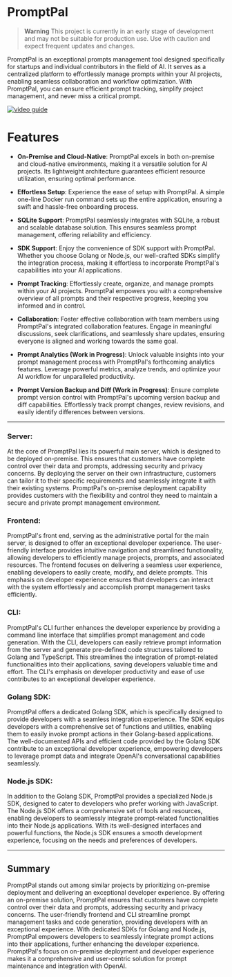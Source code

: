
# PromptPal
> **Warning**
> This project is currently in an early stage of development and may not be suitable for production use. Use with caution and expect frequent updates and changes.

PromptPal is an exceptional prompts management tool designed specifically for startups and individual contributors in the field of AI. It serves as a centralized platform to effortlessly manage prompts within your AI projects, enabling seamless collaboration and workflow optimization. With PromptPal, you can ensure efficient prompt tracking, simplify project management, and never miss a critical prompt.

[![video guide](https://i9.ytimg.com/vi_webp/IjfrQNRUg_I/maxresdefault.webp?v=654257f9&sqp=CIiviaoG&rs=AOn4CLDqSDNbFOY-W3b51nvuNbj630yMYw)](https://youtu.be/IjfrQNRUg_I "PromptPal - a Prompt management service focusing on enterprise development and developer experience")

# Features
- **On-Premise and Cloud-Native**: PromptPal excels in both on-premise and cloud-native environments, making it a versatile solution for AI projects. Its lightweight architecture guarantees efficient resource utilization, ensuring optimal performance.

- **Effortless Setup**: Experience the ease of setup with PromptPal. A simple one-line Docker run command sets up the entire application, ensuring a swift and hassle-free onboarding process.

- **SQLite Support**: PromptPal seamlessly integrates with SQLite, a robust and scalable database solution. This ensures seamless prompt management, offering reliability and efficiency.

- **SDK Support**: Enjoy the convenience of SDK support with PromptPal. Whether you choose Golang or Node.js, our well-crafted SDKs simplify the integration process, making it effortless to incorporate PromptPal's capabilities into your AI applications.

- **Prompt Tracking**: Effortlessly create, organize, and manage prompts within your AI projects. PromptPal empowers you with a comprehensive overview of all prompts and their respective progress, keeping you informed and in control.

- **Collaboration**: Foster effective collaboration with team members using PromptPal's integrated collaboration features. Engage in meaningful discussions, seek clarifications, and seamlessly share updates, ensuring everyone is aligned and working towards the same goal.

- **Prompt Analytics (Work in Progress)**: Unlock valuable insights into your prompt management process with PromptPal's forthcoming analytics features. Leverage powerful metrics, analyze trends, and optimize your AI workflow for unparalleled productivity.

- **Prompt Version Backup and Diff (Work in Progress)**: Ensure complete prompt version control with PromptPal's upcoming version backup and diff capabilities. Effortlessly track prompt changes, review revisions, and easily identify differences between versions.


-------

### Server:

At the core of PromptPal lies its powerful main server, which is designed to be deployed on-premise. This ensures that customers have complete control over their data and prompts, addressing security and privacy concerns. By deploying the server on their own infrastructure, customers can tailor it to their specific requirements and seamlessly integrate it with their existing systems. PromptPal's on-premise deployment capability provides customers with the flexibility and control they need to maintain a secure and private prompt management environment.

### Frontend:

PromptPal's front end, serving as the administrative portal for the main server, is designed to offer an exceptional developer experience. The user-friendly interface provides intuitive navigation and streamlined functionality, allowing developers to efficiently manage projects, prompts, and associated resources. The frontend focuses on delivering a seamless user experience, enabling developers to easily create, modify, and delete prompts. This emphasis on developer experience ensures that developers can interact with the system effortlessly and accomplish prompt management tasks efficiently.

### CLI:

PromptPal's CLI further enhances the developer experience by providing a command line interface that simplifies prompt management and code generation. With the CLI, developers can easily retrieve prompt information from the server and generate pre-defined code structures tailored to Golang and TypeScript. This streamlines the integration of prompt-related functionalities into their applications, saving developers valuable time and effort. The CLI's emphasis on developer productivity and ease of use contributes to an exceptional developer experience.

### Golang SDK:

PromptPal offers a dedicated Golang SDK, which is specifically designed to provide developers with a seamless integration experience. The SDK equips developers with a comprehensive set of functions and utilities, enabling them to easily invoke prompt actions in their Golang-based applications. The well-documented APIs and efficient code provided by the Golang SDK contribute to an exceptional developer experience, empowering developers to leverage prompt data and integrate OpenAI's conversational capabilities seamlessly.

### Node.js SDK:

In addition to the Golang SDK, PromptPal provides a specialized Node.js SDK, designed to cater to developers who prefer working with JavaScript. The Node.js SDK offers a comprehensive set of tools and resources, enabling developers to seamlessly integrate prompt-related functionalities into their Node.js applications. With its well-designed interfaces and powerful functions, the Node.js SDK ensures a smooth development experience, focusing on the needs and preferences of developers.

----

## Summary

PromptPal stands out among similar projects by prioritizing on-premise deployment and delivering an exceptional developer experience. By offering an on-premise solution, PromptPal ensures that customers have complete control over their data and prompts, addressing security and privacy concerns. The user-friendly frontend and CLI streamline prompt management tasks and code generation, providing developers with an exceptional experience. With dedicated SDKs for Golang and Node.js, PromptPal empowers developers to seamlessly integrate prompt actions into their applications, further enhancing the developer experience. PromptPal's focus on on-premise deployment and developer experience makes it a comprehensive and user-centric solution for prompt maintenance and integration with OpenAI.
